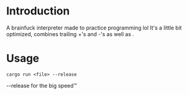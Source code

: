 # Introduction
A brainfuck interpreter made to practice programming lol
It's a little bit optimized, combines trailing +'s and -'s as well as . 

# Usage
```
cargo run <file> --release
```

--release for the big speed™
